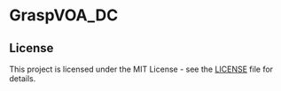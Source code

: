 # GraspVOA_DC

## License

This project is licensed under the MIT License - see the [LICENSE](LICENSE) file for details.
